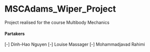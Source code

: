 # MSCAdams_Wiper_Project
Project realised for the course Multibody Mechanics

#### Partakers
[-] Dinh-Hao Nguyen
[-] Louise Massager
[-] Mohammadjavad Rahimi
